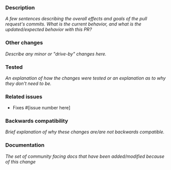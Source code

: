 ### Description

_A few sentences describing the overall effects and goals of the pull request's commits.
What is the current behavior, and what is the updated/expected behavior with this PR?_

### Other changes

_Describe any minor or "drive-by" changes here._

### Tested

_An explanation of how the changes were tested or an explanation as to why they don't need to be._

### Related issues

- Fixes #[issue number here]

### Backwards compatibility

_Brief explanation of why these changes are/are not backwards compatible._

### Documentation

_The set of community facing docs that have been added/modified because of this change_